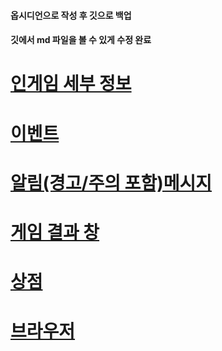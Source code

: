 #### 옵시디언으로 작성 후 깃으로 백업
#### 깃에서 md 파일을 볼 수 있게 수정 완료
# [인게임 세부 정보](./인게임세부정보.md)
# [이벤트](Event.md)
# [알림(경고/주의 포함)메시지](./Notice.md)
# [게임 결과 창](./GameResult.md)
# [상점](./Shop.md)
# [브라우저](./Browser.md)